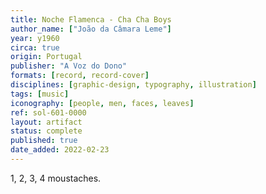 ```yaml
---
title: Noche Flamenca - Cha Cha Boys
author_name: ["João da Câmara Leme"]
year: y1960
circa: true
origin: Portugal
publisher: "A Voz do Dono"
formats: [record, record-cover]
disciplines: [graphic-design, typography, illustration]
tags: [music]
iconography: [people, men, faces, leaves]
ref: sol-601-0000
layout: artifact
status: complete
published: true
date_added: 2022-02-23
---
```


1, 2, 3, 4 moustaches.
